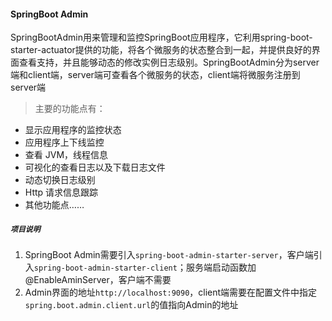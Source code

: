 #### SpringBoot Admin
SpringBootAdmin用来管理和监控SpringBoot应用程序，它利用spring-boot-starter-actuator提供的功能，将各个微服务的状态整合到一起，并提供良好的界面查看支持，并且能够动态的修改实例日志级别。SpringBootAdmin分为server端和client端，server端可查看各个微服务的状态，client端将微服务注册到server端
> 主要的功能点有：
* 显示应用程序的监控状态
* 应用程序上下线监控
* 查看 JVM，线程信息
* 可视化的查看日志以及下载日志文件
* 动态切换日志级别
* Http 请求信息跟踪
* 其他功能点……

##### `项目说明`
1. SpringBoot Admin需要引入`spring-boot-admin-starter-server`，客户端引入`spring-boot-admin-starter-client`；服务端启动函数加@EnableAminServer，客户端不需要
2. Admin界面的地址`http://localhost:9090`，client端需要在配置文件中指定`spring.boot.admin.client.url`的值指向Admin的地址